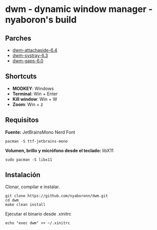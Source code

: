 # dwm - dynamic window manager - nyaboron's build

## Parches

* [dwm-attachaside-6.4](https://dwm.suckless.org/patches/attachaside/dwm-attachaside-6.4.diff)
* [dwm-systray-6.3](https://dwm.suckless.org/patches/systray/dwm-systray-6.3.diff)
* [dwm-gaps-6.0](https://dwm.suckless.org/patches/gaps/dwm-gaps-6.0.diff)


## Shortcuts

* **MODKEY**: Windows
* **Terminal**: Win + Enter
* **Kill window**: Win + W
* **Zoom**: Win + z

## Requisitos

**Fuente:** JetBrainsMono Nerd Font

```
pacman -S ttf-jetbrains-mono
```

**Volumen, brillo y micrófono desde el teclado:** libX11
```
sudo pacman -S libx11
```

## Instalación

Clonar, compilar e instalar.
```
git clone https://github.com/nyaboronn/dwm.git
cd dwm
make clean install
```

Ejecutar el binario desde .xinitrc
```
echo "exec dwm" >> ~/.xinitrc
```